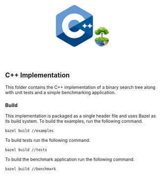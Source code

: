 <br /><br /><br /><br />
<p align="center">
  <img width="120" src="../../assets/c++.png" />
  <img width="50" src="../../assets/icon.png" />
</p>
<br /><br />

## C++ Implementation

This folder contains the C++ implementation of a binary search tree along with unit tests and a simple benchmarking application.

### Build

This implementation is packaged as a single header file and uses Bazel as its build system. To build the examples, run the following command.

```bash
bazel build //examples
```

To build tests run the following command.

```bash
bazel build //tests
```

To build the benchmark application run the following command.

```bash
bazel build //benchmark
```
